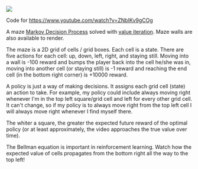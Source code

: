 ![](vis.gif)

Code for https://www.youtube.com/watch?v=ZNbIKv9gCOg

A maze [Markov Decision Process](https://en.wikipedia.org/wiki/Markov_decision_process) solved with [value iteration](https://en.wikipedia.org/wiki/Bellman_equation). Maze walls are also available to render.

The maze is a 2D grid of cells / grid boxes. Each cell is a state. There are five actions for each cell: up, down, left, right, and staying still. Moving into a wall is -100 reward and bumps the player back into the cell he/she was in, moving into another cell (or staying still) is -1 reward and reaching the end cell (in the bottom right corner) is +10000 reward.

A policy is just a way of making decisions. It assigns each grid cell (state) an action to take. For example, my policy could include always moving right whenever I'm in the top left square/grid cell and left for every other grid cell. It can't change, so if my policy is to always move right from the top left cell I will always move right whenever I find myself there.

The whiter a square, the greater the expected future reward of the optimal policy (or at least approximately, the video approaches the true value over time).

The Bellman equation is important in reinforcement learning. Watch how the expected value of cells propagates from the bottom right all the way to the top left!
